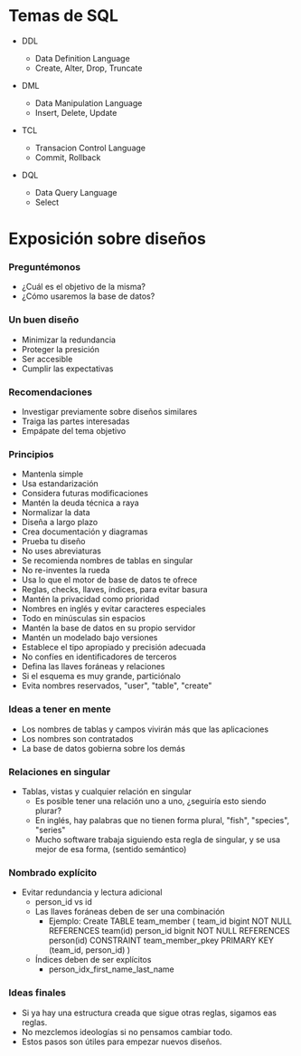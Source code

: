 # Temas de SQL

- DDL
    - Data Definition Language
    - Create, Alter, Drop, Truncate

- DML
    - Data Manipulation Language
    - Insert, Delete, Update

- TCL
    - Transacion Control Language   
    - Commit, Rollback

- DQL
    - Data Query Language
    - Select


# Exposición sobre diseños

### Preguntémonos
- ¿Cuál es el objetivo de la misma?
- ¿Cómo usaremos la base de datos?

### Un buen diseño
- Minimizar la redundancia
- Proteger la presición
- Ser accesible
- Cumplir las expectativas

### Recomendaciones
- Investigar previamente sobre diseños similares
- Traiga las partes interesadas
- Empápate del tema objetivo

### Principios
- Mantenla simple
- Usa estandarización
- Considera futuras modificaciones
- Mantén la deuda técnica a raya
- Normalizar la data
- Diseña a largo plazo
- Crea documentación y diagramas
- Prueba tu diseño
- No uses abreviaturas
- Se recomienda nombres de tablas en singular
- No re-inventes la rueda
- Usa lo que el motor de base de datos te ofrece
- Reglas, checks, llaves, índices, para evitar basura
- Mantén la privacidad como prioridad
- Nombres en inglés y evitar caracteres especiales
- Todo en minúsculas sin espacios
- Mantén la base de datos en su propio servidor
- Mantén un modelado bajo versiones
- Establece el tipo apropiado y precisión adecuada
- No confíes en identificadores de terceros
- Defina las llaves foráneas y relaciones
- Si el esquema es muy grande, particiónalo
- Evita nombres reservados, "user", "table", "create"

### Ideas a tener en mente
- Los nombres de tablas y campos vivirán más que las aplicaciones
- Los nombres son contratados
- La base de datos gobierna sobre los demás

### Relaciones en singular
- Tablas, vistas y cualquier relación en singular
    - Es posible tener una relación uno a uno, ¿seguiría esto siendo plurar?
    - En inglés, hay palabras que no tienen forma plural, "fish", "species", "series"
    - Mucho software trabaja siguiendo esta regla de singular, y se usa mejor de esa forma, (sentido semántico)

### Nombrado explícito
- Evitar redundancia y lectura adicional
    - person_id vs id
    - Las llaves foráneas deben de ser una combinación
        -  Ejemplo:
            Create TABLE team_member (
                team_id bigint NOT NULL REFERENCES team(id)
                person_id bignit NOT NULL REFERENCES person(id)
                CONSTRAINT team_member_pkey PRIMARY KEY (team_id, person_id)
            )
    - Índices deben de ser explícitos
        - person_idx_first_name_last_name
    
### Ideas finales
- Si ya hay una estructura creada que sigue otras reglas, sigamos eas reglas.
- No mezclemos ideologías si no pensamos cambiar todo.
- Estos pasos son útiles para empezar nuevos diseños.